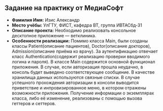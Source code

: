 Задание на практику от МедиаСофт
---
* **Фамилия Имя:** Изис Александр
* **Место учёбы:** УлГТУ, ФИСТ, кафедра ВТ, группа ИВТАСбд-31
* **Описание проекта:**
Необходимо реализовать консольное десктопное приложение — ветклиника.
* **Особенности реализации:**
Помимо класса Main, были созданы классы Patient(описание пациентов), Doctor(описание докторов), Admission(описание приёма ко врачу).
За аутентификацию отвечает класс Authentication(содержит реализацию проверки вводимого логина и пароля).
В классе Main содержится основной функционал приложения. В случае, если авторизация прошла неудачно, в консоль будет выведено соответствующее сообщение. 
В качестве хранилища данных используются связные списки. 
В случае успешного прохождения авторизации в консоли выводится приветствие и инпровизированное меню, в котором отражены возможности приложения.
Получение информации о экземплярах класса, либо её изменение, реализованы с помощью вызова геттеров и сеттеров. 
